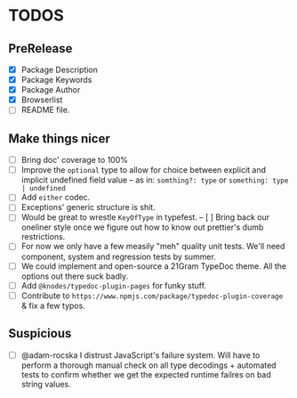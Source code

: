 # TODOS

## PreRelease
- [x] Package Description
- [x] Package Keywords
- [x] Package Author
- [x] Browserlist
- [ ] README file.

## Make things nicer
- [ ] Bring doc' coverage to 100%
- [ ] Improve the `optional` type to allow for choice between explicit and implicit undefined field value – as in: `somthing?: type` or `something: type | undefined`
- [ ] Add `either` codec.
- [ ] Exceptions' generic structure is shit.
- [ ] Would be great to wrestle `KeyOfType` in typefest.
– [ ] Bring back our oneliner style once we figure out how to know out prettier's dumb restrictions.
- [ ] For now we only have a few measily "meh" quality unit tests. We'll need component, system and regression tests by summer.
- [ ] We could implement and open-source a 21Gram TypeDoc theme. All the options out there suck badly.
- [ ] Add `@knodes/typedoc-plugin-pages` for funky stuff.
- [ ] Contribute to `https://www.npmjs.com/package/typedoc-plugin-coverage` & fix a few typos.

## Suspicious
- [ ] @adam-rocska I distrust JavaScript's failure system. Will have to perform a thorough manual check on all type decodings + automated tests to confirm whether we get the expected runtime failres on bad string values.
